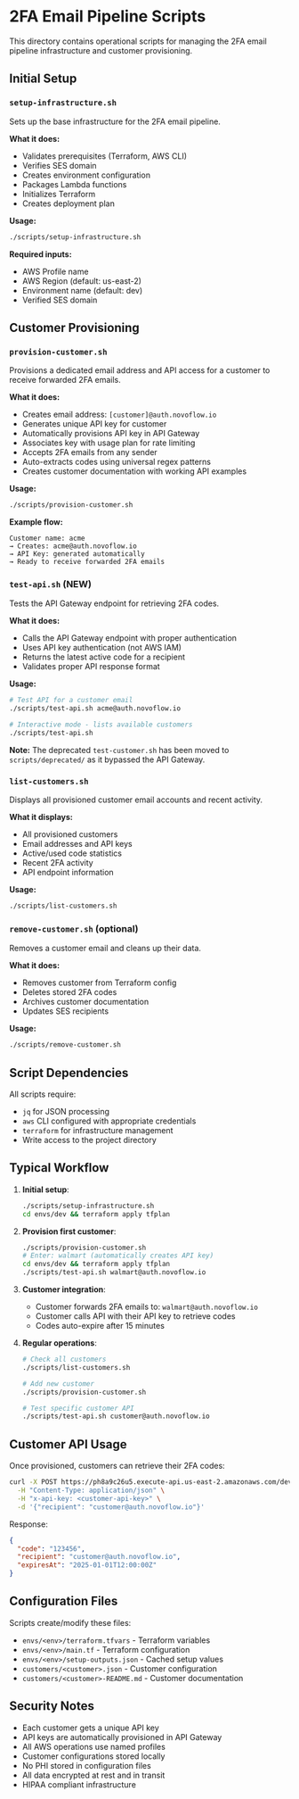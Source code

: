 # 2FA Email Pipeline Scripts

This directory contains operational scripts for managing the 2FA email pipeline infrastructure and customer provisioning.

## Initial Setup

### `setup-infrastructure.sh`
Sets up the base infrastructure for the 2FA email pipeline.

**What it does:**
- Validates prerequisites (Terraform, AWS CLI)
- Verifies SES domain
- Creates environment configuration
- Packages Lambda functions
- Initializes Terraform
- Creates deployment plan

**Usage:**
```bash
./scripts/setup-infrastructure.sh
```

**Required inputs:**
- AWS Profile name
- AWS Region (default: us-east-2)
- Environment name (default: dev)
- Verified SES domain

## Customer Provisioning

### `provision-customer.sh`
Provisions a dedicated email address and API access for a customer to receive forwarded 2FA emails.

**What it does:**
- Creates email address: `[customer]@auth.novoflow.io`
- Generates unique API key for customer
- Automatically provisions API key in API Gateway
- Associates key with usage plan for rate limiting
- Accepts 2FA emails from any sender
- Auto-extracts codes using universal regex patterns
- Creates customer documentation with working API examples

**Usage:**
```bash
./scripts/provision-customer.sh
```

**Example flow:**
```
Customer name: acme
→ Creates: acme@auth.novoflow.io
→ API Key: generated automatically
→ Ready to receive forwarded 2FA emails
```

### `test-api.sh` (NEW)
Tests the API Gateway endpoint for retrieving 2FA codes.

**What it does:**
- Calls the API Gateway endpoint with proper authentication
- Uses API key authentication (not AWS IAM)
- Returns the latest active code for a recipient
- Validates proper API response format

**Usage:**
```bash
# Test API for a customer email
./scripts/test-api.sh acme@auth.novoflow.io

# Interactive mode - lists available customers
./scripts/test-api.sh
```

**Note:** The deprecated `test-customer.sh` has been moved to `scripts/deprecated/` as it bypassed the API Gateway.

### `list-customers.sh`
Displays all provisioned customer email accounts and recent activity.

**What it displays:**
- All provisioned customers
- Email addresses and API keys
- Active/used code statistics
- Recent 2FA activity
- API endpoint information

**Usage:**
```bash
./scripts/list-customers.sh
```

### `remove-customer.sh` (optional)
Removes a customer email and cleans up their data.

**What it does:**
- Removes customer from Terraform config
- Deletes stored 2FA codes
- Archives customer documentation
- Updates SES recipients

**Usage:**
```bash
./scripts/remove-customer.sh
```

## Script Dependencies

All scripts require:
- `jq` for JSON processing
- `aws` CLI configured with appropriate credentials
- `terraform` for infrastructure management
- Write access to the project directory

## Typical Workflow

1. **Initial setup**:
   ```bash
   ./scripts/setup-infrastructure.sh
   cd envs/dev && terraform apply tfplan
   ```

2. **Provision first customer**:
   ```bash
   ./scripts/provision-customer.sh
   # Enter: walmart (automatically creates API key)
   cd envs/dev && terraform apply tfplan
   ./scripts/test-api.sh walmart@auth.novoflow.io
   ```

3. **Customer integration**:
   - Customer forwards 2FA emails to: `walmart@auth.novoflow.io`
   - Customer calls API with their API key to retrieve codes
   - Codes auto-expire after 15 minutes

4. **Regular operations**:
   ```bash
   # Check all customers
   ./scripts/list-customers.sh
   
   # Add new customer
   ./scripts/provision-customer.sh
   
   # Test specific customer API
   ./scripts/test-api.sh customer@auth.novoflow.io
   ```

## Customer API Usage

Once provisioned, customers can retrieve their 2FA codes:

```bash
curl -X POST https://ph8a9c26u5.execute-api.us-east-2.amazonaws.com/dev/codes \
  -H "Content-Type: application/json" \
  -H "x-api-key: <customer-api-key>" \
  -d '{"recipient": "customer@auth.novoflow.io"}'
```

Response:
```json
{
  "code": "123456",
  "recipient": "customer@auth.novoflow.io",
  "expiresAt": "2025-01-01T12:00:00Z"
}
```

## Configuration Files

Scripts create/modify these files:
- `envs/<env>/terraform.tfvars` - Terraform variables
- `envs/<env>/main.tf` - Terraform configuration
- `envs/<env>/setup-outputs.json` - Cached setup values
- `customers/<customer>.json` - Customer configuration
- `customers/<customer>-README.md` - Customer documentation



## Security Notes

- Each customer gets a unique API key
- API keys are automatically provisioned in API Gateway
- All AWS operations use named profiles
- Customer configurations stored locally
- No PHI stored in configuration files
- All data encrypted at rest and in transit
- HIPAA compliant infrastructure